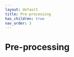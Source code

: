 ```yaml
---
layout: default
title: Pre-processing
has_children: true
nav_order: 3
---
```

# Pre-processing


 

